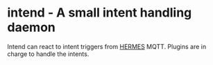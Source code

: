 # intend - A small intent handling daemon

Intend can react to intent triggers from [HERMES](https://snips.gitbook.io/tutorials/t/technical-guides/listening-to-intents-over-mqtt-using-python) MQTT. Plugins are in charge to handle the intents.
